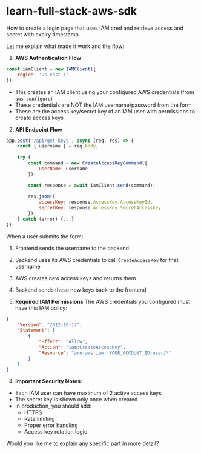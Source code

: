 # learn-full-stack-aws-sdk
How to create a login page that uses IAM cred and retrieve access and secret with expiry timestamp

Let me explain what made it work and the flow:

1. **AWS Authentication Flow**
```javascript
const iamClient = new IAMClient({
    region: 'us-east-1'
});
```
- This creates an IAM client using your configured AWS credentials (from `aws configure`)
- These credentials are NOT the IAM username/password from the form
- These are the access key/secret key of an IAM user with permissions to create access keys

2. **API Endpoint Flow**
```javascript
app.post('/api/get-keys', async (req, res) => {
    const { username } = req.body;
    
    try {
        const command = new CreateAccessKeyCommand({
            UserName: username
        });

        const response = await iamClient.send(command);
        
        res.json({
            accessKey: response.AccessKey.AccessKeyId,
            secretKey: response.AccessKey.SecretAccessKey
        });
    } catch (error) {...}
});
```
When a user submits the form:
1. Frontend sends the username to the backend
2. Backend uses its AWS credentials to call `CreateAccessKey` for that username
3. AWS creates new access keys and returns them
4. Backend sends these new keys back to the frontend

3. **Required IAM Permissions**
The AWS credentials you configured must have this IAM policy:
```json
{
    "Version": "2012-10-17",
    "Statement": [
        {
            "Effect": "Allow",
            "Action": "iam:CreateAccessKey",
            "Resource": "arn:aws:iam::YOUR_ACCOUNT_ID:user/*"
        }
    ]
}
```

4. **Important Security Notes**:
- Each IAM user can have maximum of 2 active access keys
- The secret key is shown only once when created
- In production, you should add:
  - HTTPS
  - Rate limiting
  - Proper error handling
  - Access key rotation logic

Would you like me to explain any specific part in more detail? 
